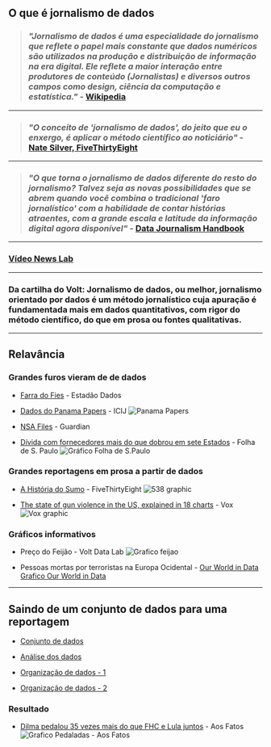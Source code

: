 ## O que é jornalismo de dados

> ### *"Jornalismo de dados é uma especialidade do jornalismo que reflete o papel mais constante que dados numéricos são utilizados na produção e distribuição de informação na era digital. Ele reflete a maior interação entre produtores de conteúdo (Jornalistas) e diversos outros campos como design, ciência da computação e estatística."* - [Wikipedia](https://en.wikipedia.org/wiki/Data_journalism)

---

> ### *"O conceito de 'jornalismo de dados', do jeito que eu o enxergo, é aplicar o método científico ao noticiário"* - [Nate Silver, FiveThirtyEight](http://fivethirtyeight.com/features/how-i-acted-like-a-pundit-and-screwed-up-on-donald-trump/)

---

> ### *"O que torna o jornalismo de dados diferente do resto do jornalismo? Talvez seja as novas possibilidades que se abrem quando você combina o tradicional 'faro jornalístico' com a habilidade de contar histórias atraentes, com a grande escala e latitude da informação digital agora disponível"* - [Data Journalism Handbook](http://datajournalismhandbook.org/1.0/en/introduction_0.html)

---

### [Vídeo News Lab](https://www.youtube.com/watch?v=TA_tNh0LMEs)

---

### **Da cartilha do Volt:** Jornalismo de dados, ou melhor, jornalismo orientado por dados é um método jornalístico cuja apuração é fundamentada mais em dados quantitativos, com rigor do método científico, do que em prosa ou fontes qualitativas.

---

## Relavância

### Grandes furos vieram de de dados

* [Farra do Fies](http://blog.estadaodados.com/fies/) - Estadão Dados

* [Dados do Panama Papers](https://panamapapers.icij.org/) - ICIJ
![Panama Papers](https://pbs.twimg.com/media/CfIvnASXEAA-aYU.jpg)

* [NSA Files](http://www.theguardian.com/world/interactive/2013/nov/01/snowden-nsa-files-surveillance-revelations-decoded#section/1) - Guardian

* [Dívida com fornecedores mais do que dobrou em sete Estados](http://www1.folha.uol.com.br/mercado/2016/07/1790395-divida-mais-do-que-dobrou-em-7-estados.shtml) - Folha de S. Paulo
![Gráfico Folha de S.Paulo](http://f.i.uol.com.br/folha/mercado/images/16192263.jpeg)

### Grandes reportagens em prosa a partir de dados

* [A História do Sumo](http://fivethirtyeight.com/features/the-sumo-matchup-centuries-in-the-making/) - FiveThirtyEight
![538 graphic](http://i1.wp.com/espnfivethirtyeight.files.wordpress.com/2016/05/sumo-interactive-crop-big.png?quality=90&strip=all&w=1024&ssl=1)

* [The state of gun violence in the US, explained in 18 charts](https://www.youtube.com/watch?v=bX4qUsgHa4Y) - Vox
![Vox graphic](http://14544-presscdn-0-64.pagely.netdna-cdn.com/wp-content/uploads/2016/02/Vox-charts.jpg)

### Gráficos informativos 

* Preço do Feijão - Volt Data Lab
![Grafico feijao](https://pbs.twimg.com/media/CnFqSbtXYAAw-jH.jpg)

* Pessoas mortas por terroristas na Europa Ocidental - [Our World in Data](https://ourworldindata.org/)
[Grafico Our World in Data](https://pbs.twimg.com/media/CoOOikZWAAABrVV.png:large)

---

## Saindo de um conjunto de dados para uma reportagem

* [Conjunto de dados](https://github.com/voltdatalab/especiais/blob/gh-pages/docs/Pe%C3%A7a%20252%20-%20Anexo%20Of%C3%ADcio%200014-2015-DEFAB.pdf)

* [Análise dos dados](https://docs.google.com/spreadsheets/d/1Pcn9TQ2Kjfq8Lysp3EhHA5JTT9Ix794ZeADfidAliMg/edit?usp=sharing)

* [Organização de dados - 1](https://raw.githubusercontent.com/voltdatalab/graficos/gh-pages/dados/Pedaladas%20fiscais%20na%20Caixa_fonte%20TCU%20com%20dados%20da%20Caixa.csv)
* [Organização de dados - 2](https://raw.githubusercontent.com/voltdatalab/dados/master/economia/pedaladas.json)

### Resultado 

* [Dilma pedalou 35 vezes mais do que FHC e Lula juntos](https://medium.aosfatos.org/dilma-pedalou-35-vezes-mais-que-lula-e-fhc-juntos-aee888dd1880#.wcn0wz9dq) - Aos Fatos
![Grafico Pedaladas - Aos Fatos](https://d262ilb51hltx0.cloudfront.net/max/1200/1*q9NmtLmuq9Cpec9LdgW_5w.png)
